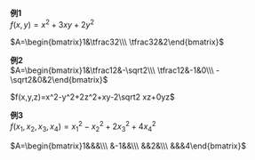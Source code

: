 **例1**    
 $f(x,y)=x^2+3xy+2y^2$     
    
 $A=\begin{bmatrix}1&\tfrac32\\\ \tfrac32&2\end{bmatrix}$     
    
**例2**    
 $A=\begin{bmatrix}1&\tfrac12&-\sqrt2\\\ \tfrac12&-1&0\\\ -\sqrt2&0&2\end{bmatrix}$     
    
 $f(x,y,z)=x^2-y^2+2z^2+xy-2\sqrt2 xz+0yz$     
    
**例3**    
 $f(x_1,x_2,x_3,x_4)=x_1^2-x_2^2+2x_3^2+4x_4^2$     
    
 $A=\begin{bmatrix}1&&&\\\ &-1&&\\\ &&2&\\\ &&&4\end{bmatrix}$     

